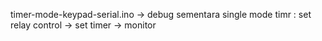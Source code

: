 timer-mode-keypad-serial.ino -> debug sementara single mode timr : set relay control -> set timer -> monitor


